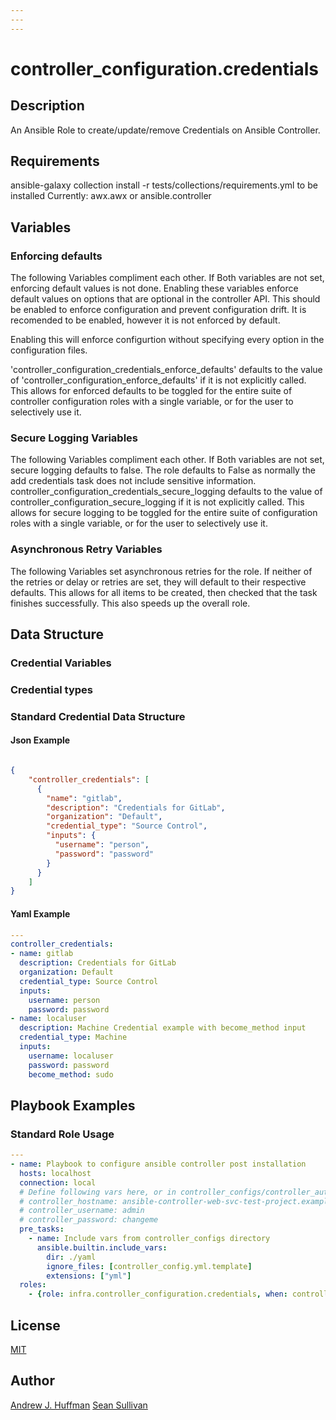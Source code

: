 ```yaml
---
---
---
```

# controller_configuration.credentials

## Description

An Ansible Role to create/update/remove Credentials on Ansible Controller.

## Requirements

ansible-galaxy collection install -r tests/collections/requirements.yml to be installed
Currently:
  awx.awx
  or
  ansible.controller

## Variables



### Enforcing defaults

The following Variables compliment each other.
If Both variables are not set, enforcing default values is not done.
Enabling these variables enforce default values on options that are optional in the controller API.
This should be enabled to enforce configuration and prevent configuration drift. It is recomended to be enabled, however it is not enforced by default.

Enabling this will enforce configurtion without specifying every option in the configuration files.

'controller_configuration_credentials_enforce_defaults' defaults to the value of 'controller_configuration_enforce_defaults' if it is not explicitly called. This allows for enforced defaults to be toggled for the entire suite of controller configuration roles with a single variable, or for the user to selectively use it.



### Secure Logging Variables

The following Variables compliment each other.
If Both variables are not set, secure logging defaults to false.
The role defaults to False as normally the add credentials task does not include sensitive information.
controller_configuration_credentials_secure_logging defaults to the value of controller_configuration_secure_logging if it is not explicitly called. This allows for secure logging to be toggled for the entire suite of configuration roles with a single variable, or for the user to selectively use it.



### Asynchronous Retry Variables

The following Variables set asynchronous retries for the role.
If neither of the retries or delay or retries are set, they will default to their respective defaults.
This allows for all items to be created, then checked that the task finishes successfully.
This also speeds up the overall role.


## Data Structure

### Credential Variables



### Credential types



### Standard Credential Data Structure

#### Json Example

```json

{
    "controller_credentials": [
      {
        "name": "gitlab",
        "description": "Credentials for GitLab",
        "organization": "Default",
        "credential_type": "Source Control",
        "inputs": {
          "username": "person",
          "password": "password"
        }
      }
    ]
}
```

#### Yaml Example

```yaml
---
controller_credentials:
- name: gitlab
  description: Credentials for GitLab
  organization: Default
  credential_type: Source Control
  inputs:
    username: person
    password: password
- name: localuser
  description: Machine Credential example with become_method input
  credential_type: Machine
  inputs:
    username: localuser
    password: password
    become_method: sudo
```

## Playbook Examples

### Standard Role Usage

```yaml
---
- name: Playbook to configure ansible controller post installation
  hosts: localhost
  connection: local
  # Define following vars here, or in controller_configs/controller_auth.yml
  # controller_hostname: ansible-controller-web-svc-test-project.example.com
  # controller_username: admin
  # controller_password: changeme
  pre_tasks:
    - name: Include vars from controller_configs directory
      ansible.builtin.include_vars:
        dir: ./yaml
        ignore_files: [controller_config.yml.template]
        extensions: ["yml"]
  roles:
    - {role: infra.controller_configuration.credentials, when: controller_credentials is defined}
```

## License

[MIT](https://github.com/redhat-cop/controller_configuration#licensing)

## Author

[Andrew J. Huffman](https://github.com/ahuffman)
[Sean Sullivan](https://github.com/sean-m-sullivan)
